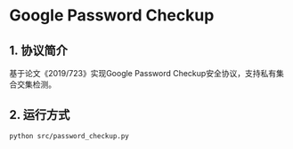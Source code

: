 # Google Password Checkup

## 1. 协议简介
基于论文《2019/723》实现Google Password Checkup安全协议，支持私有集合交集检测。

## 2. 运行方式
```bash
python src/password_checkup.py
```
